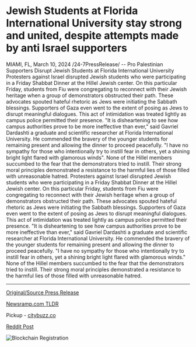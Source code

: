 # Jewish Students at Florida International University stay strong and united, despite attempts made by anti Israel supporters

MIAMI, FL, March 10, 2024 /24-7PressRelease/ -- Pro Palestinian Supporters Disrupt Jewish Students at Florida International University  Protesters against Israel disrupted Jewish students who were participating in a Friday Shabbat Dinner at the Hillel Jewish center. On this particular Friday, students from Fiu were congregating to reconnect with their Jewish heritage when a group of demonstrators obstructed their path. These advocates spouted hateful rhetoric as Jews were initiating the Sabbath blessings.   Supporters of Gaza even went to the extent of posing as Jews to disrupt meaningful dialogues. This act of intimidation was treated lightly as campus police permitted their presence. "It is disheartening to see how campus authorities prove to be more ineffective than ever," said Gavriel Dardashti a graduate and scientific researcher at Florida International University. He commended the bravery of the younger students for remaining present and allowing the dinner to proceed peacefully. "I have no sympathy for those who intentionally try to instill fear in others, yet a shining bright light flared with glamorous winds". None of the Hillel members succumbed to the fear that the demonstrators tried to instill. Their strong moral principles demonstrated a resistance to the harmful lies of those filled with unreasonable hatred.  Protesters against Israel disrupted Jewish students who were participating in a Friday Shabbat Dinner at the Hillel Jewish center. On this particular Friday, students from Fiu were congregating to reconnect with their Jewish heritage when a group of demonstrators obstructed their path. These advocates spouted hateful rhetoric as Jews were initiating the Sabbath blessings.   Supporters of Gaza even went to the extent of posing as Jews to disrupt meaningful dialogues. This act of intimidation was treated lightly as campus police permitted their presence. "It is disheartening to see how campus authorities prove to be more ineffective than ever," said Gavriel Dardashti a graduate and scientific researcher at Florida International University. He commended the bravery of the younger students for remaining present and allowing the dinner to proceed peacefully. "I have no sympathy for those who intentionally try to instill fear in others, yet a shining bright light flared with glamorous winds." None of the Hillel members succumbed to the fear that the demonstrators tried to instill. Their strong moral principles demonstrated a resistance to the harmful lies of those filled with unreasonable hatred. 

---

[Original/Source Press Release](https://www.24-7pressrelease.com/press-release/509161/jewish-students-at-florida-international-university-stay-strong-and-united-despite-attempts-made-by-anti-israel-supporters)
                    

[Newsramp.com TLDR](https://newsramp.com/curated-news/pro-palestinian-supporters-disrupt-jewish-students-at-florida-international-university/b4e528d8226bfcbcd0e0b2ceda330718) 


Pickup - [citybuzz.co](https://citybuzz.co/2024/03/10/jewish-students-stand-firm-against-anti-israel-protesters-at-fiu)
 



[Reddit Post](https://www.reddit.com/r/Lifestyle_Culture/comments/1bbh1cy/pro_palestinian_supporters_disrupt_jewish/) 



![Blockchain Registration](https://cdn.newsramp.app/24-7PressRelease/qrcode/243/10/boss5t0G.webp)